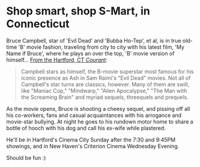 # Shop smart, shop S-Mart, in Connecticut

Bruce Campbell, star of 'Evil Dead' and 'Bubba Ho-Tep', et al, is in true old-time 'B' movie fashion, traveling from city to city with his latest film, 'My Name if Bruce', where he plays an over the top, 'B' movie version of himself... [From the Hartford, CT *Courant*](http://www.courant.com/entertainment/movies/reviews/hc-brucerev.artnov07,0,474227.story):


> Campbell stars as himself, the B-movie superstar most famous for his iconic presence as Ash in Sam Raimi's "Evil Dead" movies. Not all of Campbell's star turns are classics, however. Many of them are swill, like "Maniac Cop," "Mindwarp," "Alien Apocalypse," "The Man with the Screaming Brain" and myriad sequels, threequels and prequels.

As the movie opens, Bruce is shooting a cheesy sequel, and pissing off all his co-workers, fans and casual acquaintances with his arrogance and movie-star bullying. At night he goes to his rundown motor home to share a bottle of hooch with his dog and call his ex-wife while plastered.



He'll be in Hartford's Cinema City Sunday after the 7:30 and 9:45PM showings, and in New Haven's Criterion Cinema Wednesday Evening.

Should be fun :)

